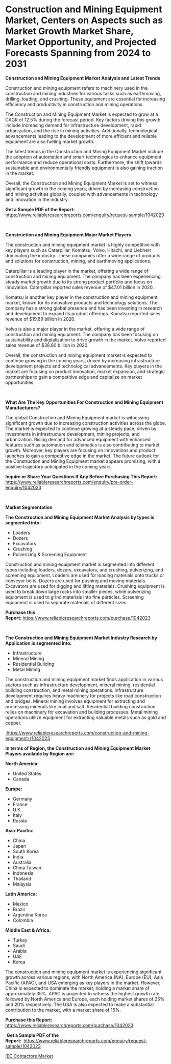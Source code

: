 <p><h1>Construction and Mining Equipment Market, Centers on Aspects such as Market Growth Market Share, Market Opportunity, and Projected Forecasts Spanning from 2024 to 2031</h1></p><p><strong>Construction and Mining Equipment Market Analysis and Latest Trends</strong></p>
<p><p>Construction and mining equipment refers to machinery used in the construction and mining industries for various tasks such as earthmoving, drilling, loading, and crushing. These equipment are essential for increasing efficiency and productivity in construction and mining operations.</p><p>The Construction and Mining Equipment Market is expected to grow at a CAGR of 12.5% during the forecast period. Key factors driving this growth include increasing demand for infrastructure development, rapid urbanization, and the rise in mining activities. Additionally, technological advancements leading to the development of more efficient and reliable equipment are also fueling market growth.</p><p>The latest trends in the Construction and Mining Equipment Market include the adoption of automation and smart technologies to enhance equipment performance and reduce operational costs. Furthermore, the shift towards sustainable and environmentally friendly equipment is also gaining traction in the market.</p><p>Overall, the Construction and Mining Equipment Market is set to witness significant growth in the coming years, driven by increasing construction and mining activities globally, coupled with advancements in technology and innovation in the industry.</p></p>
<p><strong>Get a Sample PDF of the Report:&nbsp;</strong> <a href="https://www.reliableresearchreports.com/enquiry/request-sample/1042023">https://www.reliableresearchreports.com/enquiry/request-sample/1042023</a></p>
<p>&nbsp;</p>
<p><strong>Construction and Mining Equipment Major Market Players</strong></p>
<p><p>The construction and mining equipment market is highly competitive with key players such as Caterpillar, Komatsu, Volvo, Hitachi, and Liebherr dominating the industry. These companies offer a wide range of products and solutions for construction, mining, and earthmoving applications. </p><p>Caterpillar is a leading player in the market, offering a wide range of construction and mining equipment. The company has been experiencing steady market growth due to its strong product portfolio and focus on innovation. Caterpillar reported sales revenue of $47.01 billion in 2020.</p><p>Komatsu is another key player in the construction and mining equipment market, known for its innovative products and technology solutions. The company has a strong global presence and has been investing in research and development to expand its product offerings. Komatsu reported sales revenue of $19.89 billion in 2020.</p><p>Volvo is also a major player in the market, offering a wide range of construction and mining equipment. The company has been focusing on sustainability and digitalization to drive growth in the market. Volvo reported sales revenue of $38.80 billion in 2020.</p><p>Overall, the construction and mining equipment market is expected to continue growing in the coming years, driven by increasing infrastructure development projects and technological advancements. Key players in the market are focusing on product innovation, market expansion, and strategic partnerships to gain a competitive edge and capitalize on market opportunities.</p></p>
<p>&nbsp;</p>
<p><strong>What Are The Key Opportunities For Construction and Mining Equipment Manufacturers?</strong></p>
<p><p>The global Construction and Mining Equipment market is witnessing significant growth due to increasing construction activities across the globe. The market is expected to continue growing at a steady pace, driven by investments in infrastructure development, mining projects, and urbanization. Rising demand for advanced equipment with enhanced features such as automation and telematics is also contributing to market growth. Moreover, key players are focusing on innovations and product launches to gain a competitive edge in the market. The future outlook for the Construction and Mining Equipment market appears promising, with a positive trajectory anticipated in the coming years.</p></p>
<p><strong>Inquire or Share Your Questions If Any Before Purchasing This Report:</strong> <a href="https://www.reliableresearchreports.com/enquiry/pre-order-enquiry/1042023">https://www.reliableresearchreports.com/enquiry/pre-order-enquiry/1042023</a></p>
<p>&nbsp;</p>
<p><strong>Market Segmentation</strong></p>
<p><strong>The Construction and Mining Equipment Market Analysis by types is segmented into:</strong></p>
<p><ul><li>Loaders</li><li>Dozers</li><li>Excavators</li><li>Crushing</li><li>Pulverizing & Screening Equipment</li></ul></p>
<p><p>Construction and mining equipment market is segmented into different types including loaders, dozers, excavators, and crushing, pulverizing, and screening equipment. Loaders are used for loading materials onto trucks or conveyor belts. Dozers are used for pushing and moving materials. Excavators are used for digging and lifting materials. Crushing equipment is used to break down large rocks into smaller pieces, while pulverizing equipment is used to grind materials into fine particles. Screening equipment is used to separate materials of different sizes.</p></p>
<p><strong>Purchase this Report:&nbsp;</strong><a href="https://www.reliableresearchreports.com/purchase/1042023">https://www.reliableresearchreports.com/purchase/1042023</a></p>
<p>&nbsp;</p>
<p><strong>The Construction and Mining Equipment Market Industry Research by Application is segmented into:</strong></p>
<p><ul><li>Infrastructure</li><li>Mineral Mining</li><li>Residential Building</li><li>Metal Mining</li></ul></p>
<p><p>The construction and mining equipment market finds application in various sectors such as infrastructure development, mineral mining, residential building construction, and metal mining operations. Infrastructure development requires heavy machinery for projects like road construction and bridges. Mineral mining involves equipment for extracting and processing minerals like coal and salt. Residential building construction relies on machinery for excavation and building processes. Metal mining operations utilize equipment for extracting valuable metals such as gold and copper.</p></p>
<p><a href="https://www.reliableresearchreports.com/construction-and-mining-equipment-r1042023">&nbsp;https://www.reliableresearchreports.com/construction-and-mining-equipment-r1042023</a></p>
<p><strong>In terms of Region, the Construction and Mining Equipment Market Players available by Region are:</strong></p>
<p>
    <p> <strong> North America: </strong>
        <ul>
            <li>United States</li>
            <li>Canada</li>
        </ul>
        </p> 
    <p> <strong> Europe: </strong>
        <ul>
            <li>Germany</li>
            <li>France</li>
            <li>U.K.</li>
            <li>Italy</li>
            <li>Russia</li>
        </ul>
        </p> 
    <p> <strong> Asia-Pacific: </strong>
        <ul>
            <li>China</li>
            <li>Japan</li>
            <li>South Korea</li>
            <li>India</li>
            <li>Australia</li>
            <li>China Taiwan</li>
            <li>Indonesia</li>
            <li>Thailand</li>
            <li>Malaysia</li>
        </ul>
        </p> 
    <p> <strong> Latin America: </strong>
        <ul>
            <li>Mexico</li>
            <li>Brazil</li>
            <li>Argentina Korea</li>
            <li>Colombia</li>
        </ul>
        </p> 
    <p> <strong> Middle East & Africa: </strong>
        <ul>
            <li>Turkey</li>
            <li>Saudi</li>
            <li>Arabia</li>
            <li>UAE</li>
            <li>Korea</li>
        </ul>
    </p>
    </p>
<p><p>The construction and mining equipment market is experiencing significant growth across various regions, with North America (NA), Europe (EU), Asia Pacific (APAC), and USA emerging as key players in the market. However, China is expected to dominate the market, holding a market share of approximately 35%. APAC is projected to witness the highest growth rate, followed by North America and Europe, each holding market shares of 25% and 20% respectively. The USA is also expected to make a substantial contribution to the market, with a market share of 15%.</p></p>
<p><strong>Purchase this Report: </strong><a href="https://www.reliableresearchreports.com/purchase/1042023">https://www.reliableresearchreports.com/purchase/1042023</a></p>
<p>&nbsp;<strong>Get a Sample PDF of the Report:&nbsp;&nbsp;</strong><a href="https://www.reliableresearchreports.com/enquiry/request-sample/1042023">https://www.reliableresearchreports.com/enquiry/request-sample/1042023</a></p>
<p><strong></strong></p>
<p><p><a href="https://invited-way-688.notion.site/IEC-Contactors-Market-Size-and-Market-Trends-Complete-Industry-Overview-2024-to-2031-5d4d6727bb9d496b8e0becff5cf5afb1">IEC Contactors Market</a></p></p>